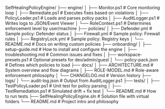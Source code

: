 ﻿SelfHealingPolicyEngine/
├── engine/
│   ├── Monitor.ps1                 # Core monitoring loop
│   ├── Remediate.ps1               # Executes fixes based on violations
│   ├── PolicyLoader.ps1            # Loads and parses policy packs
│   ├── AuditLogger.ps1             # Writes logs to JSON/Event Viewer
│   └── RoleContext.ps1             # Determines enforcement level by user/machine
├── policies/
│   ├── Defender.yml                # Sample policy: Defender status
│   ├── Firewall.yml                # Sample policy: Firewall rules
│   ├── RegistryLock.yml            # Sample policy: Registry keys
│   └── README.md                   # Docs on writing custom policies
├── onboarding/
│   ├── setup-guide.md              # How to install and configure the engine
│   ├── troubleshooting.md          # Common issues and fixes
│   ├── workspace-presets.ps1       # Optional presets for dev/admin/guest
│   └── policy-pack.json            # Defines which policies to load
├── docs/
│   ├── ARCHITECTURE.md             # System overview and flow diagrams
│   ├── ROLE-MODEL.md               # Role-aware enforcement philosophy
│   └── CHANGELOG.md                # Version history
├── logs/
│   └── audit-log.json              # Output from AuditLogger.ps1
├── tests/
│   ├── TestPolicyLoader.ps1        # Unit test for policy parsing
│   ├── TestRemediation.ps1         # Simulated drift + fix test
│   └── README.md                   # How to run tests
├── SelfHealingPolicyEngine.sln     # Solution file with virtual folders
└── README.md                       # Project intro and philosophy